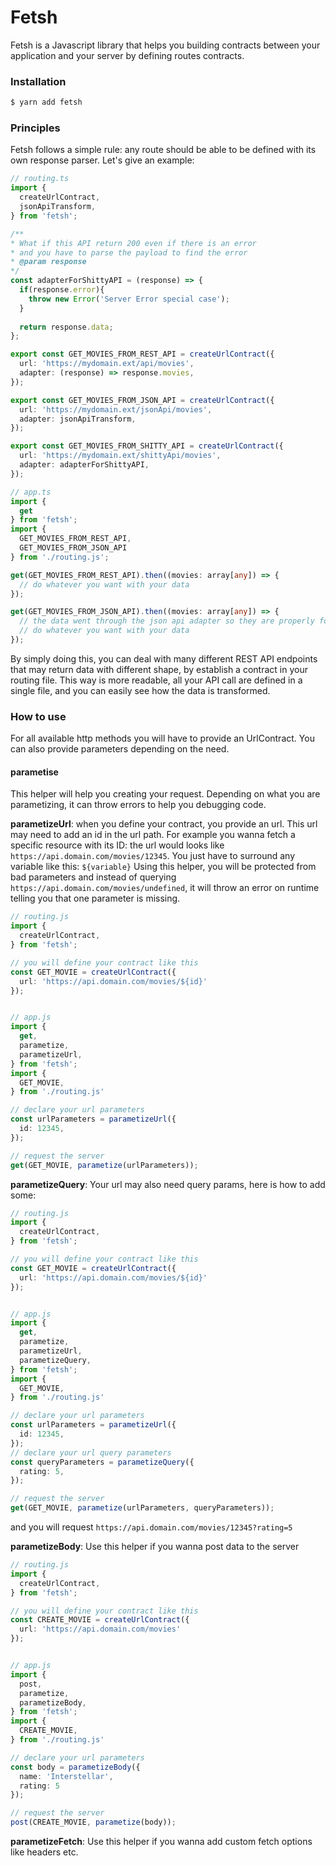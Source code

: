 # Fetsh

Fetsh is a Javascript library that helps you building contracts between your application and your server by defining routes contracts.

### Installation
```bash
$ yarn add fetsh
```

### Principles
Fetsh follows a simple rule: any route should be able to be defined with its own response parser.
Let's give an example:

```Typescript
// routing.ts
import {
  createUrlContract,
  jsonApiTransform,
} from 'fetsh';

/**
* What if this API return 200 even if there is an error
* and you have to parse the payload to find the error
* @param response
*/
const adapterForShittyAPI = (response) => {
  if(response.error){
    throw new Error('Server Error special case');
  }
  
  return response.data;
};

export const GET_MOVIES_FROM_REST_API = createUrlContract({
  url: 'https://mydomain.ext/api/movies',
  adapter: (response) => response.movies,
});

export const GET_MOVIES_FROM_JSON_API = createUrlContract({
  url: 'https://mydomain.ext/jsonApi/movies',
  adapter: jsonApiTransform,
});

export const GET_MOVIES_FROM_SHITTY_API = createUrlContract({
  url: 'https://mydomain.ext/shittyApi/movies',
  adapter: adapterForShittyAPI,
});
```

```Typescript
// app.ts
import {
  get
} from 'fetsh';
import {
  GET_MOVIES_FROM_REST_API,
  GET_MOVIES_FROM_JSON_API
} from './routing.js';

get(GET_MOVIES_FROM_REST_API).then((movies: array[any]) => {
  // do whatever you want with your data
});

get(GET_MOVIES_FROM_JSON_API).then((movies: array[any]) => {
  // the data went through the json api adapter so they are properly formated
  // do whatever you want with your data
});


```

By simply doing this, you can deal with many different REST API endpoints that may return data with different shape,
by establish a contract in your routing file. 
This way is more readable, all your API call are defined in a single file, and you can easily see how the data is transformed.

### How to use
For all available http methods you will have to provide an UrlContract. You can also provide parameters depending on the need.

#### parametise
This helper will help you creating your request. Depending on what you are parametizing, it can throw errors to help you debugging code.


**parametizeUrl**: when you define your contract, you provide an url. This url may need to add an id in the url path.
For example you wanna fetch a specific resource with its ID: the url would looks like `https://api.domain.com/movies/12345`.
You just have to surround any variable like this: `${variable}` 
Using this helper, you will be protected from bad parameters and instead of querying `https://api.domain.com/movies/undefined`, it will throw an error on runtime telling you that one parameter is missing.
```Typescript
// routing.js
import {
  createUrlContract,
} from 'fetsh';

// you will define your contract like this
const GET_MOVIE = createUrlContract({
  url: 'https://api.domain.com/movies/${id}'
});


// app.js
import {
  get,
  parametize,
  parametizeUrl,
} from 'fetsh';
import {
  GET_MOVIE,
} from './routing.js'

// declare your url parameters
const urlParameters = parametizeUrl({
  id: 12345,
});

// request the server
get(GET_MOVIE, parametize(urlParameters));
```

**parametizeQuery**: Your url may also need query params, here is how to add some:
```Typescript
// routing.js
import {
  createUrlContract,
} from 'fetsh';

// you will define your contract like this
const GET_MOVIE = createUrlContract({
  url: 'https://api.domain.com/movies/${id}'
});


// app.js
import {
  get,
  parametize,
  parametizeUrl,
  parametizeQuery,
} from 'fetsh';
import {
  GET_MOVIE,
} from './routing.js'

// declare your url parameters
const urlParameters = parametizeUrl({
  id: 12345,
});
// declare your url query parameters
const queryParameters = parametizeQuery({
  rating: 5,
});

// request the server
get(GET_MOVIE, parametize(urlParameters, queryParameters));
```
and you will request `https://api.domain.com/movies/12345?rating=5`

**parametizeBody**: Use this helper if you wanna post data to the server
```Typescript
// routing.js
import {
  createUrlContract,
} from 'fetsh';

// you will define your contract like this
const CREATE_MOVIE = createUrlContract({
  url: 'https://api.domain.com/movies'
});


// app.js
import {
  post,
  parametize,
  parametizeBody,
} from 'fetsh';
import {
  CREATE_MOVIE,
} from './routing.js'

// declare your url parameters
const body = parametizeBody({
  name: 'Interstellar',
  rating: 5
});

// request the server
post(CREATE_MOVIE, parametize(body));
```

**parametizeFetch**: Use this helper if you wanna add custom fetch options like headers etc.
